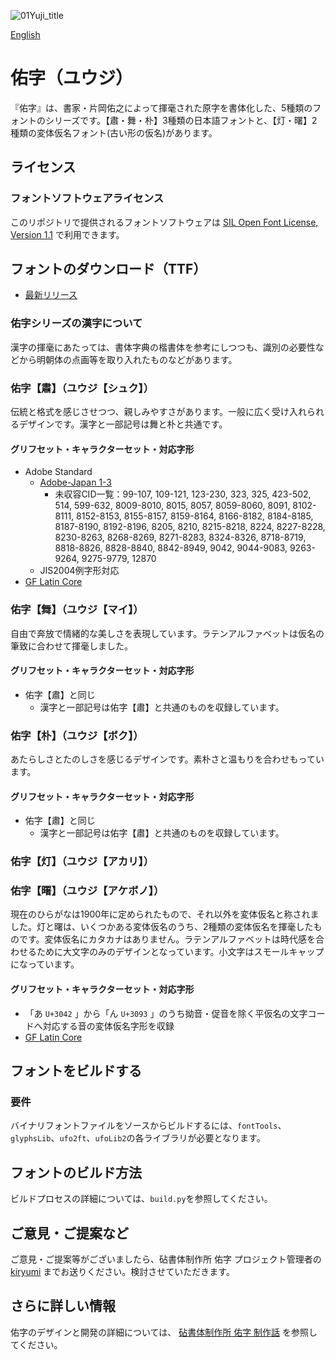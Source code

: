 ![01Yuji_title](https://user-images.githubusercontent.com/57783612/78629155-2dcb0800-78d1-11ea-8f96-867eaab4d39f.png)

[English](https://github.com/Kinutafontfactory/Yuji/blob/master/README.md)

# 佑字（ユウジ）

『佑字』は、書家・片岡佑之によって揮毫された原字を書体化した、5種類のフォントのシリーズです。【肅・舞・朴】3種類の日本語フォントと、【灯・曙】2種類の変体仮名フォント(古い形の仮名)があります。

## ライセンス

### フォントソフトウェアライセンス

このリポジトリで提供されるフォントソフトウェアは [SIL Open Font License, Version 1.1](https://scripts.sil.org/cms/scripts/page.php?site_id=nrsi&id=OFL) で利用できます。

## フォントのダウンロード（TTF）

* [最新リリース](https://github.com/Kinutafontfactory/Yuji/tree/master/fonts/ttf)

### 佑字シリーズの漢字について

漢字の揮毫にあたっては、書体字典の楷書体を参考にしつつも、識別の必要性などから明朝体の点画等を取り入れたものなどがあります。

### 佑字【肅】（ユウジ【シュク】）

伝統と格式を感じさせつつ、親しみやすさがあります。一般に広く受け入れられるデザインです。漢字と一部記号は舞と朴と共通です。

#### グリフセット・キャラクターセット・対応字形

 - Adobe Standard
   - [Adobe-Japan 1-3](https://github.com/adobe-type-tools/Adobe-Japan1)
     - 未収容CID一覧：99-107, 109-121, 123-230, 323, 325, 423-502, 514, 599-632, 8009-8010, 8015, 8057, 8059-8060, 8091, 8102-8111, 8152-8153, 8155-8157, 8159-8164, 8166-8182, 8184-8185, 8187-8190, 8192-8196, 8205, 8210, 8215-8218, 8224, 8227-8228, 8230-8263, 8268-8269, 8271-8283, 8324-8326, 8718-8719, 8818-8826, 8828-8840, 8842-8949, 9042, 9044-9083, 9263-9264, 9275-9779, 12870
   - JIS2004例字形対応
 - [GF Latin Core](https://github.com/googlefonts/gftools/tree/main/Lib/gftools/encodings/GF%20Glyph%20Sets#gf-latin-core)

### 佑字【舞】（ユウジ【マイ】）

自由で奔放で情緒的な美しさを表現しています。ラテンアルファベットは仮名の筆致に合わせて揮毫しました。

#### グリフセット・キャラクターセット・対応字形

 - 佑字【肅】と同じ
   - 漢字と一部記号は佑字【肅】と共通のものを収録しています。

### 佑字【朴】（ユウジ【ボク】）

あたらしさとたのしさを感じるデザインです。素朴さと温もりを合わせもっています。

#### グリフセット・キャラクターセット・対応字形

 - 佑字【肅】と同じ
   - 漢字と一部記号は佑字【肅】と共通のものを収録しています。

### 佑字【灯】（ユウジ【アカリ】）
### 佑字【曙】（ユウジ【アケボノ】）

現在のひらがなは1900年に定められたもので、それ以外を変体仮名と称されました。灯と曙は、いくつかある変体仮名のうち、2種類の変体仮名を揮毫したものです。変体仮名にカタカナはありません。ラテンアルファベットは時代感を合わせるために大文字のみのデザインとなっています。小文字はスモールキャップになっています。

#### グリフセット・キャラクターセット・対応字形

  - 「あ `U+3042` 」から「ん `U+3093` 」のうち拗音・促音を除く平仮名の文字コードへ対応する音の変体仮名字形を収録
  - [GF Latin Core](https://github.com/googlefonts/gftools/tree/main/Lib/gftools/encodings/GF%20Glyph%20Sets#gf-latin-core)

## フォントをビルドする

### 要件

バイナリフォントファイルをソースからビルドするには、`fontTools`、`glyphsLib`、`ufo2ft`、`ufoLib2`の各ライブラリが必要となります。

## フォントのビルド方法

ビルドプロセスの詳細については、`build.py`を参照してください。

## ご意見・ご提案など

ご意見・ご提案等がございましたら、砧書体制作所 佑字 プロジェクト管理者の [kiryumi](mailto:kinutaff@moji-sekkei.jp?subject=[GitHub]%20Yuji) までお送りください。検討させていただきます。

## さらに詳しい情報

佑字のデザインと開発の詳細については、 [砧書体制作所 佑字 制作話](http://www.moji-sekkei.jp/yuji3.html) を参照してください。
